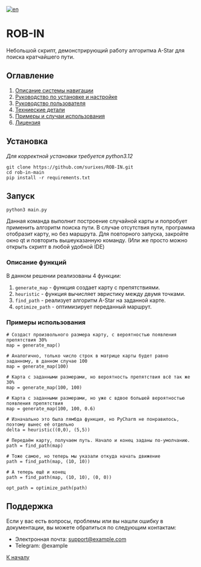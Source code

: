 [![en](https://img.shields.io/badge/lang-en-red.svg)](README.en.md)

# ROB-IN

Небольшой скрипт, демонстрирующий работу алгоритма A-Star для поиска кратчайшего пути.

## Оглавление

1. [Описание системы навигации](docs/ru/opisanie-sistemy-navigatsii.md)
2. [Руководство по установке и настройке](docs/ru/ustanovka-i-nastroyka.md)
3. [Руководство пользователя](docs/ru/rukovodstvo-polzovatelya.md)
4. [Техниеские детали](docs/ru/tehnicheskie-detali.md)
5. [Примеры и случаи использования](docs/ru/primeri-i-sluchai-ispolzovania.md)
6. [Лицензия](LICENSE)

## Установка

_Для корректной установки требуется python3.12_

```shell
git clone https://github.com/surixes/ROB-IN.git
cd rob-in-main
pip install -r requirements.txt
```

## Запуск

```shell
python3 main.py
```

Данная команда выполнит построение случайной карты и попробует применить алгоритм поиска пути. В случае отсутствия пути, программа отобразит карту, но без маршрута. Для повторного запуска, закройте окно qt и повторить вышеуказанную команду. (Или же просто можно открыть скрипт в любой удобной IDE)

### Описание функций

В данном решении реализованы 4 функции:

1. `generate_map` - функция создает карту с препятствиями.
2. `heuristic` - функция вычисляет эвристику между двумя точками.
3. `find_path` - реализует алгоритм A-Star на заданной карте.
4. `optimize_path` - оптимизирует переданный маршрут.

### Примеры использования

```python3
# Создаст произвольного размера карту, с вероятностью появления препятствия 30%
map = generate_map()

# Аналогично, только число строк в матрице карты будет равно заданному, в данном случае 100
map = generate_map(100)

# Карта с заданными размерами, но вероятность препятствия всё так же 30%
map = generate_map(100, 100)

# Карта с заданными размерами, но уже с вдвое большей вероятностью появления препятствия
map = generate_map(100, 100, 0.6)
```

```python3
# Изначально это была лямбда функция, но PyCharm не понравилось, поэтому вынес её отдельно
delta = heuristic((0,0), (5,5))
```

```python3
# Передаём карту, получаем путь. Начало и конец заданы по-умолчанию.
path = find_path(map)

# Тоже самое, но теперь мы указали откуда начать движение
path = find_path(map, (10, 10))

# А теперь ещё и конец
path = find_path(map, (10, 10), (0, 0))
```

```python3
opt_path = optimize_path(path)
```

## Поддержка

Если у вас есть вопросы, проблемы или вы нашли ошибку в документации, вы можете обратиться по следующим контактам:

- Электронная почта: support@example.com
- Telegram: @example

[К началу](README.md)

